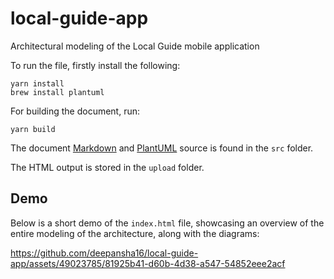 
# local-guide-app
Architectural modeling of the Local Guide mobile application

To run the file, firstly install the following:

```
yarn install
brew install plantuml
```

For building the document, run:

```
yarn build
```

The document [Markdown](https://www.markdownguide.org/cheat-sheetplan) and [PlantUML](https://plantuml.com/) source is found in the `src` folder.

The HTML output is stored in the `upload` folder.

## Demo
Below is a short demo of the `index.html` file, showcasing an overview of the entire modeling of the architecture, along with the diagrams:

https://github.com/deepansha16/local-guide-app/assets/49023785/81925b41-d60b-4d38-a547-54852eee2acf

